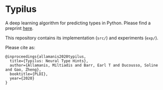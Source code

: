 # Typilus

A deep learning algorithm for predicting types in Python. Please find a preprint [here](https://arxiv.org/abs/2004.10657).

This repository contains its implementation (`src/`) and experiments (`exp/`).


Please cite as:
```
@inproceedings{allamanis2020typilus,
  title={Typilus: Neural Type Hints},
  author={Allamanis, Miltiadis and Barr, Earl T and Ducousso, Soline and Gao, Zheng},
  booktitle={PLDI},
  year={2020}
}
```
